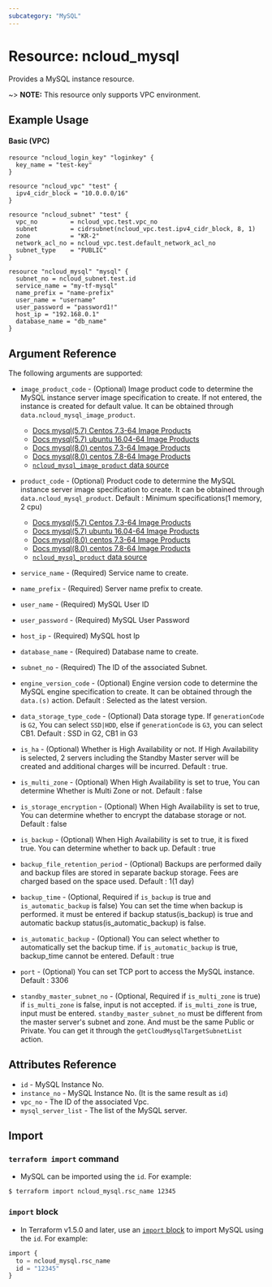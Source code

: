 ```yaml
---
subcategory: "MySQL"
---
```



# Resource: ncloud_mysql

Provides a MySQL instance resource.

~> **NOTE:** This resource only supports VPC environment.

## Example Usage

#### Basic (VPC)

```hcl
resource "ncloud_login_key" "loginkey" {
  key_name = "test-key"
}

resource "ncloud_vpc" "test" {
  ipv4_cidr_block = "10.0.0.0/16"
}

resource "ncloud_subnet" "test" {
  vpc_no         = ncloud_vpc.test.vpc_no
  subnet         = cidrsubnet(ncloud_vpc.test.ipv4_cidr_block, 8, 1)
  zone           = "KR-2"
  network_acl_no = ncloud_vpc.test.default_network_acl_no
  subnet_type    = "PUBLIC"
}

resource "ncloud_mysql" "mysql" {
  subnet_no = ncloud_subnet.test.id
  service_name = "my-tf-mysql"
  name_prefix = "name-prefix"
  user_name = "username"
  user_password = "password1!"
  host_ip = "192.168.0.1"
  database_name = "db_name"
}
```

## Argument Reference

The following arguments are supported:

* `image_product_code` - (Optional) Image product code to determine the MySQL instance server image specification to create. If not entered, the instance is created for default value. It can be obtained through `data.ncloud_mysql_image_product`.
    - [Docs mysql(5.7) Centos 7.3-64 Image Products](https://github.com/NaverCloudPlatform/terraform-ncloud-docs/blob/main/docs/vpc_products/mysql(5.7)-centos-7.3-64.md)
    - [Docs mysql(5.7) ubuntu 16.04-64 Image Products](https://github.com/NaverCloudPlatform/terraform-ncloud-docs/blob/main/docs/vpc_products/mysql(5.7)-ubuntu-16.04-64-server.md)
    - [Docs mysql(8.0) centos 7.3-64 Image Products](https://github.com/NaverCloudPlatform/terraform-ncloud-docs/blob/main/docs/vpc_products/mysql(5.7)-centos-7.3-64.md)
    - [Docs mysql(8.0) centos 7.8-64 Image Products](https://github.com/NaverCloudPlatform/terraform-ncloud-docs/blob/main/docs/vpc_products/mysql(8.0)-centos-7.8-64.md)
    - [`ncloud_mysql_image_product` data source](../data-sources/mysql_image_product.md)


* `product_code` - (Optional) Product code to determine the MySQL instance server image specification to create. It can be obtained through `data.ncloud_mysql_product`. Default : Minimum specifications(1 memory, 2 cpu)
    - [Docs mysql(5.7) Centos 7.3-64 Image Products](https://github.com/NaverCloudPlatform/terraform-ncloud-docs/blob/main/docs/vpc_products/mysql(5.7)-centos-7.3-64.md)
    - [Docs mysql(5.7) ubuntu 16.04-64 Image Products](https://github.com/NaverCloudPlatform/terraform-ncloud-docs/blob/main/docs/vpc_products/mysql(5.7)-ubuntu-16.04-64-server.md)
    - [Docs mysql(8.0) centos 7.3-64 Image Products](https://github.com/NaverCloudPlatform/terraform-ncloud-docs/blob/main/docs/vpc_products/mysql(5.7)-centos-7.3-64.md)
    - [Docs mysql(8.0) centos 7.8-64 Image Products](https://github.com/NaverCloudPlatform/terraform-ncloud-docs/blob/main/docs/vpc_products/mysql(8.0)-centos-7.8-64.md)
    - [`ncloud_mysql_product` data source](../data-sources/mysql_product.md)

* `service_name` - (Required) Service name to create.
* `name_prefix` - (Required) Server name prefix to create.
* `user_name` - (Required) MySQL User ID
* `user_password` - (Required) MySQL User Password
* `host_ip` - (Required) MySQL host Ip
* `database_name` - (Required) Database name to create. 
* `subnet_no` - (Required) The ID of the associated Subnet.
* `engine_version_code` - (Optional) Engine version code to determine the MySQL engine specification to create. It can be obtained through the `data.(s)` action. Default : Selected as the latest version.
* `data_storage_type_code` - (Optional) Data storage type. If `generationCode` is `G2`, You can select `SSD|HDD`, else if `generationCode` is `G3`, you can select CB1. Default : SSD in G2, CB1 in G3
* `is_ha` - (Optional) Whether is High Availability or not. If High Availability is selected, 2 servers including the Standby Master server will be created and additional charges will be incurred. Default : true.
* `is_multi_zone` - (Optional) When High Availability is set to true, You can determine Whether is Multi Zone or not. Default : false
* `is_storage_encryption` - (Optional) When High Availability is set to true, You can determine whether to encrypt the database storage or not. Default : false
* `is_backup` - (Optional) When High Availability is set to true, it is fixed true. You can determine whether to back up. Default : true
* `backup_file_retention_period` - (Optional) Backups are performed daily and backup files are stored in separate backup storage. Fees are charged based on the space used. Default : 1(1 day)
* `backup_time` - (Optional, Required if `is_backup` is true and `is_automatic_backup` is false) You can set the time when backup is performed. it must be entered if backup status(is_backup) is true and automatic backup status(is_automatic_backup) is false.
* `is_automatic_backup` - (Optional) You can select whether to automatically set the backup time. if `is_automatic_backup` is true, backup_time cannot be entered. Default : true 
* `port` - (Optional) You can set TCP port to access the MySQL instance. Default : 3306
* `standby_master_subnet_no` - (Optional, Required if `is_multi_zone` is true) if `is_multi_zone` is false, input is not accepted. if `is_multi_zone` is true, input must be entered. `standby_master_subnet_no` must be different from the master server's subnet and zone. And must be the same Public or Private. You can get it through the `getCloudMysqlTargetSubnetList` action.

## Attributes Reference

* `id` - MySQL Instance No.
* `instance_no` - MySQL Instance No. (It is the same result as `id`)
* `vpc_no` - The ID of the associated Vpc.
* `mysql_server_list` - The list of the MySQL server.

## Import

### `terraform import` command

* MySQL can be imported using the `id`. For example:

```console
$ terraform import ncloud_mysql.rsc_name 12345
```

### `import` block

* In Terraform v1.5.0 and later, use an [`import` block](https://developer.hashicorp.com/terraform/language/import) to import MySQL using the `id`. For example:

```terraform
import {
  to = ncloud_mysql.rsc_name
  id = "12345"
}
```
